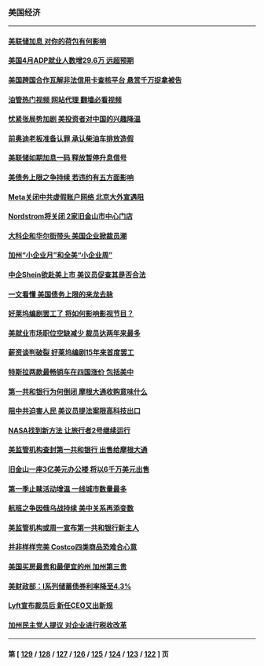 ### 美国经济
---
#### [美联储加息 对你的荷包有何影响](../../pages/ncid1078158/n13987578.md?05050045) 
#### [美国4月ADP就业人数增29.6万 远超预期](../../pages/ncid1078158/n13987861.md?05050045) 
#### [美国跨国合作瓦解非法信用卡查核平台 悬赏千万捉拿被告](../../pages/ncid1078158/n13987823.md?05050045) 
#### [油管热门视频 网站代理 翻墙必看视频](http://138.2.39.72:81/youtube.html?epic-marker?05050045)
#### [忧紧张局势加剧 美投资者对中国的兴趣降温](../../pages/ncid1078158/n13987377.md?05050045) 
#### [前奥迪老板准备认罪 承认柴油车排放造假](../../pages/ncid1078158/n13987583.md?05050045) 
#### [美联储如期加息一码 释放暂停升息信号](../../pages/ncid1078158/n13987490.md?05050045) 
#### [美债务上限之争持续 若违约有五方面影响](../../pages/ncid1078158/n13987396.md?05050045) 
#### [Meta关闭中共虚假账户网络 北京大外宣遇阻](../../pages/ncid1078158/n13987409.md?05050045) 
#### [Nordstrom将关闭 2家旧金山市中心门店](../../pages/ncid1078158/n13987134.md?05050045) 
#### [大科企和华尔街带头 美国企业掀裁员潮](../../pages/ncid1078158/n13986908.md?05050045) 
#### [加州“小企业月”和全美“小企业周”](../../pages/ncid1078158/n13986941.md?05050045) 
#### [中企Shein欲赴美上市 美议员促查其是否合法](../../pages/ncid1078158/n13986802.md?05050045) 
#### [一文看懂 美国债务上限的来龙去脉](../../pages/ncid1078158/n13986652.md?05050045) 
#### [好莱坞编剧罢工了 将如何影响影视节目？](../../pages/ncid1078158/n13986801.md?05050045) 
#### [美就业市场职位空缺减少 裁员达两年来最多](../../pages/ncid1078158/n13986797.md?05050045) 
#### [薪资谈判破裂 好莱坞编剧15年来首度罢工](../../pages/ncid1078158/n13986753.md?05050045) 
#### [特斯拉两款最畅销车在四国涨价 包括美中](../../pages/ncid1078158/n13986728.md?05050045) 
#### [第一共和银行为何倒闭 摩根大通收购意味什么](../../pages/ncid1078158/n13986061.md?05050045) 
#### [阻中共迫害人民 美议员提法案限高科技出口](../../pages/ncid1078158/n13986043.md?05050045) 
#### [NASA找到新方法 让旅行者2号继续运行](../../pages/ncid1078158/n13985995.md?05050045) 
#### [美监管机构查封第一共和银行 出售给摩根大通](../../pages/ncid1078158/n13985805.md?05050045) 
#### [旧金山一座3亿美元办公楼 将以6千万美元出售](../../pages/ncid1078158/n13985615.md?05050045) 
#### [第一季止赎活动增温 一线城市数量最多](../../pages/ncid1078158/n13985552.md?05050045) 
#### [航班之争因俄乌战持续 美中关系再添变数](../../pages/ncid1078158/n13985463.md?05050045) 
#### [美监管机构或周一宣布第一共和银行新主人](../../pages/ncid1078158/n13985320.md?05050045) 
#### [并非样样完美 Costco四类商品恐难合心意](../../pages/ncid1078158/n13983018.md?05050045) 
#### [美国买房最贵和最便宜的州 加州第三贵](../../pages/ncid1078158/n13984581.md?05050045) 
#### [美财政部：I系列储蓄债券利率降至4.3%](../../pages/ncid1078158/n13984708.md?05050045) 
#### [Lyft宣布裁员后 新任CEO又出新规](../../pages/ncid1078158/n13984649.md?05050045) 
#### [加州民主党人提议 对企业进行税收改革](../../pages/ncid1078158/n13984334.md?05050045) 

---
#### 第 [ [129](./129.md?05050045) / [128](./128.md?05050045) / [127](./127.md?05050045) / [126](./126.md?05050045) / [125](./125.md?05050045) / [124](./124.md?05050045) / [123](./123.md?05050045) / [122](./122.md?05050045) ] 页

